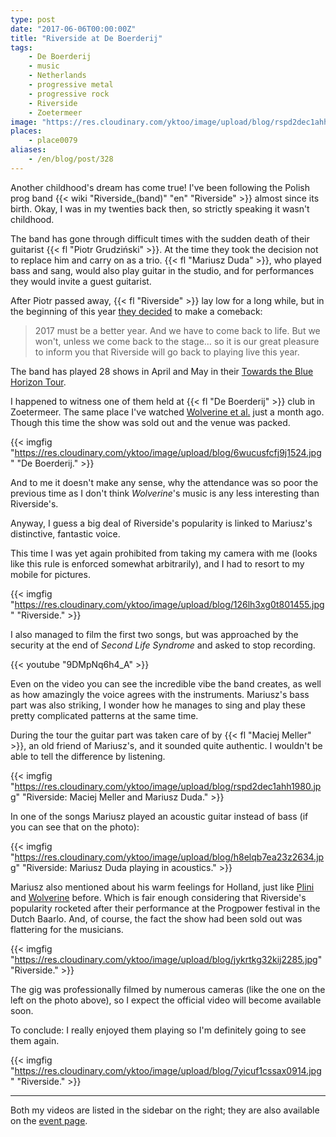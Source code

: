 ```yaml
---
type: post
date: "2017-06-06T00:00:00Z"
title: "Riverside at De Boerderij"
tags:
    - De Boerderij
    - music
    - Netherlands
    - progressive metal
    - progressive rock
    - Riverside
    - Zoetermeer
image: "https://res.cloudinary.com/yktoo/image/upload/blog/rspd2dec1ahh1980.jpg"
places:
    - place0079
aliases:
    - /en/blog/post/328
---
```


Another childhood's dream has come true! I've been following the Polish prog band {{< wiki "Riverside_(band)" "en" "Riverside" >}} almost since its birth. Okay, I was in my twenties back then, so strictly speaking it wasn't childhood.

<!--more-->

The band has gone through difficult times with the sudden death of their guitarist {{< fl "Piotr Grudziński" >}}. At the time they took the decision not to replace him and carry on as a trio. {{< fl "Mariusz Duda" >}}, who played bass and sang, would also play guitar in the studio, and for performances they would invite a guest guitarist.

After Piotr passed away, {{< fl "Riverside" >}} lay low for a long while, but in the beginning of this year [they decided](https://riversideband.pl/en/news/item/riverside-towards-the-blue-horizon-tour-2017a) to make a comeback:

> 2017 must be a better year. And we have to come back to life. But we won't, unless we come back to the stage… so it is our great pleasure to inform you that Riverside will go back to playing live this year.

The band has played 28 shows in April and May in their [Towards the Blue Horizon Tour](https://riversideband.pl/en/news/item/riverside-towards-the-blue-horizon-tour-2017a).

I happened to witness one of them held at {{< fl "De Boerderij" >}} club in Zoetermeer. The same place I've watched [Wolverine et al.](0321) just a month ago. Though this time the show was sold out and the venue was packed.

{{< imgfig "https://res.cloudinary.com/yktoo/image/upload/blog/6wucusfcfj9j1524.jpg" "De Boerderij." >}}

And to me it doesn't make any sense, why the attendance was so poor the previous time as I don't think *Wolverine*'s music is any less interesting than Riverside's.

Anyway, I guess a big deal of Riverside's popularity is linked to Mariusz's distinctive, fantastic voice.

This time I was yet again prohibited from taking my camera with me (looks like this rule is enforced somewhat arbitrarily), and I had to resort to my mobile for pictures.

{{< imgfig "https://res.cloudinary.com/yktoo/image/upload/blog/126lh3xg0t801455.jpg" "Riverside." >}}

I also managed to film the first two songs, but was approached by the security at the end of *Second Life Syndrome* and asked to stop recording.

{{< youtube "9DMpNq6h4_A" >}}

Even on the video you can see the incredible vibe the band creates, as well as how amazingly the voice agrees with the instruments. Mariusz's bass part was also striking, I wonder how he manages to sing and play these pretty complicated patterns at the same time.

During the tour the guitar part was taken care of by {{< fl "Maciej Meller" >}}, an old friend of Mariusz's, and it sounded quite authentic. I wouldn't be able to tell the difference by listening.

{{< imgfig "https://res.cloudinary.com/yktoo/image/upload/blog/rspd2dec1ahh1980.jpg" "Riverside: Maciej Meller and Mariusz Duda." >}}

In one of the songs Mariusz played an acoustic guitar instead of bass (if you can see that on the photo):

{{< imgfig "https://res.cloudinary.com/yktoo/image/upload/blog/h8elqb7ea23z2634.jpg" "Riverside: Mariusz Duda playing in acoustics." >}}

Mariusz also mentioned about his warm feelings for Holland, just like [Plini](0317#plini) and [Wolverine](0321#wolverine) before. Which is fair enough considering that Riverside's popularity rocketed after their performance at the Progpower festival in the Dutch Baarlo. And, of course, the fact the show had been sold out was flattering for the musicians.

{{< imgfig "https://res.cloudinary.com/yktoo/image/upload/blog/jykrtkg32kij2285.jpg" "Riverside." >}}

The gig was professionally filmed by numerous cameras (like the one on the left on the photo above), so I expect the official video will become available soon.

To conclude: I really enjoyed them playing so I'm definitely going to see them again.

{{< imgfig "https://res.cloudinary.com/yktoo/image/upload/blog/7yicuf1cssax0914.jpg" "Riverside." >}}

---

Both my videos are listed in the sidebar on the right; they are also available on the [event page](/videoevents/vevt0045).
